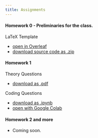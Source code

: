 ```yaml
---
title: Assignments
---
```


#### Homework 0 - Preliminaries for the class.

LaTeX Template
* [open in Overleaf](https://www.overleaf.com/project/63c188b88f14ca3cb3269719)
* [download source code as .zip](https://nyu-robot-learning.github.io/robot-intel-class-fl23/assets/files/latex_template_source-0e7df31543ff046158d81b12f470b4f8.zip)

#### Homework 1

Theory Questions
* [download as .pdf](https://nyu-robot-learning.github.io/robot-intel-class-fl23/assets/files/hw1_theory-69e639924c3c002cadfb5676bb7a3fbe.pdf)

Coding Questions
* [download as .ipynb](https://nyu-robot-learning.github.io/robot-intel-class-fl23/assets/files/hw1_coding-f12a4782e2a8f894d5beeca369cfd0d1.ipynb)
* [open with Google Colab](https://colab.research.google.com/drive/1uDhvLfXpki161_W-4JZ5v_QphJpy5rQk)

#### Homework 2 and more 
- Coming soon.
